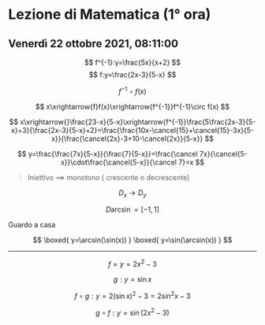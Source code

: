 # Lezione di Matematica (1° ora)
## Venerdì 22 ottobre 2021, 08:11:00


$$
f^{-1}:y=\frac{5x}{x+2}
$$
$$
f:y=\frac{2x-3}{5-x}
$$


$$
f^{-1}\circ f(x)
$$

$$
x\xrightarrow{f}f(x)\xrightarrow{f^{-1}}f^{-1}\circ f(x)
$$

$$
x\xrightarrow{}\frac{23-x}{5-x}\xrightarrow{f^{-1}}\frac{5\frac{2x-3}{5-x}+3}{\frac{2x-3}{5-x}+2}=\frac{\frac{10x-\cancel{15}+\cancel{15}-3x}{5-x}}{\frac{\cancel{2x}-3+10-\cancel{2x}}{5-x}}
$$



$$
y=\frac{\frac{7x}{5-x}}{\frac{7}{5-x}}=\frac{\cancel 7x}{\cancel{5-x}}\cdot\frac{\cancel{5-x}}{\cancel 7}=x
$$



> Iniettivo $\implies$ monotono ( crescente o decrescente)



$$
D_x \to D_y
$$


$$
D \arcsin = [-1,1]
$$


Guardo a casa

$$
\boxed{
y=\arcsin(\sin(x))
}
\boxed{
y=\sin(\arcsin(x))
}
$$


---



$$
f=y=2x^2-3
$$

$$
g:y=\sin x
$$

$$
f\circ g:y=2(\sin x)^2-3=2\sin^2x-3
$$

$$
g\circ f : y=\sin(2x^2-3)
$$

<!--stackedit_data:
eyJoaXN0b3J5IjpbLTI1MzQ4NTI1OSw2MzEyMDEzNTJdfQ==
-->